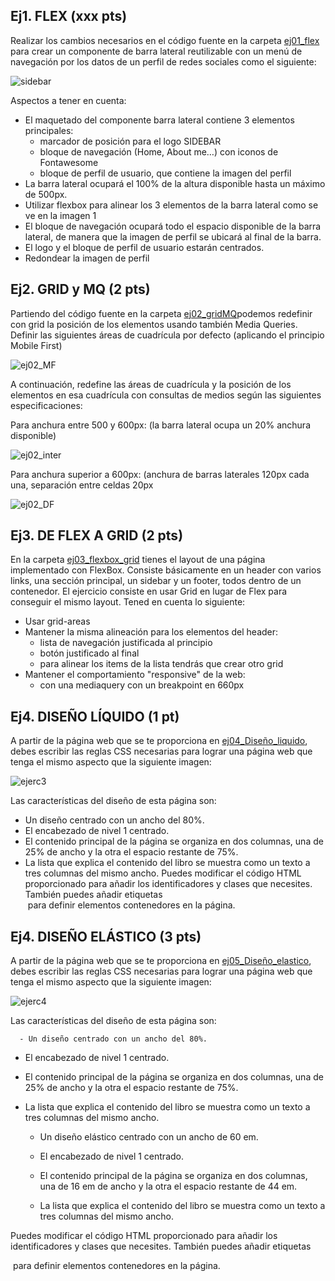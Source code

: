 ﻿
## Ej1. FLEX (**xxx pts**)

Realizar los cambios necesarios en el código fuente en la carpeta [ej01_flex](ej01_flex) para crear un componente de barra lateral reutilizable con un menú de navegación por los datos de un perfil de redes sociales como el siguiente:

![sidebar](../imgs/sidebar.png)

Aspectos a tener en cuenta:
  - El maquetado del componente barra lateral contiene 3 elementos principales:
      - marcador de posición para el logo SIDEBAR
      - bloque de navegación (Home, About me…) con iconos de Fontawesome
      - bloque de perfil de usuario, que contiene la imagen del perfil
  - La barra lateral ocupará el 100% de la altura disponible hasta un máximo de 500px.
  - Utilizar flexbox para alinear los 3 elementos de la barra lateral como se ve en la imagen 1
  - El bloque de navegación ocupará todo el espacio disponible de la barra lateral, de manera que la imagen de perfil se ubicará al final de la barra.
  - El logo y el bloque de perfil de usuario estarán centrados.
  - Redondear la imagen de perfil


## Ej2. GRID y MQ (**2 pts**)

Partiendo del código fuente en la carpeta [ej02_gridMQ](ej02_gridMQ)podemos redefinir con grid la posición de los elementos usando también Media Queries.
Definir las siguientes áreas de cuadrícula por defecto (aplicando el principio Mobile First) 

![ej02_MF](../imgs/ej02_MF.png)

A continuación, redefine las áreas de cuadrícula y la posición de los elementos en esa cuadrícula con consultas de medios según las siguientes especificaciones:

Para anchura entre 500 y 600px: (la barra lateral ocupa un 20% anchura disponible)


![ej02_inter](../imgs/ej02_inter.png)

Para anchura superior a 600px: (anchura de barras laterales 120px cada una, separación entre celdas 20px

![ej02_DF](../imgs/ej02_DF.png)


## Ej3. DE FLEX A GRID (**2 pts**)

En la carpeta [ej03_flexbox_grid](ej03_flexbox_grid) tienes el layout de una página implementado con FlexBox.
Consiste básicamente en un header con varios links, una sección principal, un sidebar y un footer, todos dentro de un contenedor.
El ejercicio consiste en usar Grid en lugar de Flex para conseguir el mismo layout.
Tened en cuenta lo siguiente:
  - Usar grid-areas
  - Mantener la misma alineación para los elementos del header:
     - lista de navegación justificada al principio
	 - botón justificado al final
	 - para alinear los items de la lista tendrás que crear otro grid
  - Mantener el comportamiento "responsive" de la web:
     - con una mediaquery con un breakpoint en 660px
	 

	 
## Ej4. DISEÑO LÍQUIDO (**1 pt**)

A partir de la página web que se te proporciona en [ej04_Diseño_liquido](ej04_Diseño_liquido), debes escribir las reglas CSS necesarias para lograr una página web que tenga el mismo aspecto que la siguiente imagen:

![ejerc3](../imgs/ejerc3.png)

Las características del diseño de esta página son:
  - Un diseño centrado con un ancho del 80%.
  - El encabezado de nivel 1 centrado.
  - El contenido principal de la página se organiza en dos columnas, una de 25% de ancho y la otra el espacio restante de 75%.
  - La lista que explica el contenido del libro se muestra como un texto a tres columnas del mismo ancho.
Puedes modificar el código HTML proporcionado para añadir los identificadores y clases que necesites. También puedes añadir etiquetas <div> para definir elementos contenedores en la página.




## Ej4. DISEÑO ELÁSTICO (**3 pts**)


A partir de la página web que se te proporciona en [ej05_Diseño_elastico](ej05_Diseño_elastico), debes escribir las reglas CSS necesarias para lograr una página web que tenga el mismo aspecto que la siguiente imagen:

![ejerc4](../imgs/ejerc4.png)

Las características del diseño de esta página son:

	  - Un diseño centrado con un ancho del 80%.
  - El encabezado de nivel 1 centrado.
  - El contenido principal de la página se organiza en dos columnas, una de 25% de ancho y la otra el espacio restante de 75%.
  - La lista que explica el contenido del libro se muestra como un texto a tres columnas del mismo ancho.

    - Un diseño elástico centrado con un ancho de 60 em.
	
    - El encabezado de nivel 1 centrado.
	
    - El contenido principal de la página se organiza en dos columnas, una de 16 em de ancho y la otra el espacio restante de 44 em.
	
    - La lista que explica el contenido del libro se muestra como un texto a tres columnas del mismo ancho.
	

Puedes modificar el código HTML proporcionado para añadir los identificadores y clases que necesites. También puedes añadir etiquetas <div> para definir elementos contenedores en la página.
